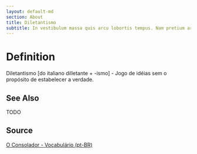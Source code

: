 ```yaml
---
layout: default-md
section: About
title: Diletantismo
subtitle: In vestibulum massa quis arcu lobortis tempus. Nam pretium arcu in odio vulputate luctus.
---
```


# Definition
Diletantismo [do italiano dilletante + -ismo] - Jogo de idéias sem o propósito de estabelecer a verdade.

## See Also
TODO

## Source
[O Consolador - Vocabulário (pt-BR)](http://www.oconsolador.com.br/linkfixo/vocabulario/principal.html)


